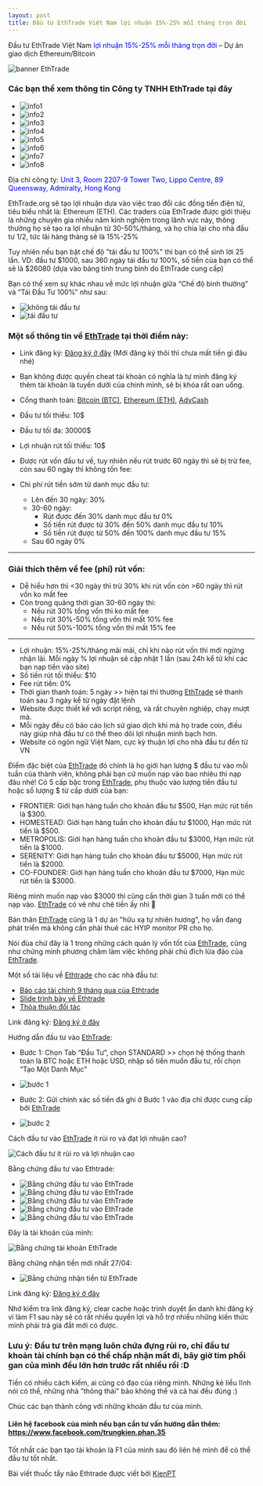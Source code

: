```yaml
---
layout: post
title: Đầu tư EthTrade Việt Nam lợi nhuận 15%-25% mỗi tháng trọn đời
---
```

Đầu tư EthTrade Việt Nam <span style="color:blue">lợi nhuận 15%-25% mỗi tháng trọn đời</span> – Dự án giao dịch Ethereum/Bitcoin

![banner EthTrade](/images/ethtrade/banner2_vi.jpg "banner EthTrade")

### Các bạn thể xem thông tin Công ty TNHH EthTrade tại đây
* ![info1](/images/ethtrade/info1.png "info1")
* ![info2](/images/ethtrade/info2.png "info2")
* ![info3](/images/ethtrade/info3.png "info3")
* ![info4](/images/ethtrade/info4.png "info4")
* ![info5](/images/ethtrade/info5.png "info5")
* ![info6](/images/ethtrade/info6.png "info6")
* ![info7](/images/ethtrade/info7.png "info7")
* ![info8](/images/ethtrade/info8.png "info8")

Địa chỉ công ty:
<span style="color:blue">Unit 3, Room 2207-9 Tower Two, Lippo Centre, 89 Queensway, Admiralty, Hong Kong</span>

EthTrade.org sẽ tạo lợi nhuận dựa vào việc trao đổi các đồng tiền điện tử, tiêu biểu nhất là: Ethereum (ETH). Các traders của EthTrade được giới thiệu là những chuyên gia nhiều năm kinh nghiệm trong lãnh vực này, thông thường họ sẽ tạo ra lợi nhuận từ 30-50%/tháng, và họ chia lại cho nhà đầu tư 1/2, tức lãi hàng tháng sẽ là 15%-25%

Tuy nhiên nếu bạn bật chế độ "tái đầu tư 100%" thì bạn có thể sinh lời 25 lần. VD: đầu tư $1000, sau 360 ngày tái đầu tư 100%, số tiền của bạn có thể sẽ là $26080 (dựa vào bảng tính trung bình do EthTrade cung cấp)

Bạn có thể xem sự khác nhau về mức lợi nhuận giữa “Chế độ bình thường” và “Tái Đầu Tư 100%” như sau:
* ![không tái đầu tư](/images/ethtrade/khong-tai-dau-tu.png "không tái đầu tư")
* ![tái đầu tư](/images/ethtrade/tai-dau-tu.png "tái đầu tư")

### Một số thông tin về [EthTrade](https://ethtrade.org/lp1/002351?vi) tại thời điểm này:
* Link đăng ký: [Đăng ký ở đây](https://ethtrade.org/agent002351) (Mới đăng ký thôi thì chưa mất tiền gì đâu nhé)
* Bạn không được quyền cheat tài khoản có nghĩa là tự mình đăng ký thêm tài khoản là tuyến dưới của chính mình, sẽ bị khóa rất oan uổng.
* Cổng thanh toán: [Bitcoin (BTC)](https://www.coinbase.com/join/540983fa5fd4759756000007), [Ethereum (ETH)](https://www.coinbase.com/join/540983fa5fd4759756000007), [AdvCash](http://wallet.advcash.com/referral/019cc24c-b7e2-495f-8e6f-777d395e279a)
* Đầu tư tối thiểu: 10$
* Đầu tư tối đa:    30000$
* Lợi nhuận rút tối thiểu: 10$
* Được rút vốn đầu tư về, tuy nhiên nếu rút trước 60 ngày thì sẽ bị trừ fee, còn sau 60 ngày thì không tốn fee:
* Chi phí rút tiền sớm từ danh mục đầu tư:

  * Lên đến 30 ngày: 30%
  * 30-60 ngày:
    * Rút được đến 30% danh mục đầu tư 0%
    * Số tiền rút được từ 30% đến 50% danh mục đầu tư 10%
    * Số tiền rút được từ 50% đến 100% danh mục đầu tư 15%
  * Sau 60 ngày 0%

***

### Giải thích thêm về fee (phí) rút vốn:
* Dễ hiểu hơn thì <30 ngày thì trừ 30% khi rút vốn còn  >60 ngày thì rút vốn ko mất fee
* Còn trong quãng thời gian 30-60 ngày thì:
  * Nếu rút 30% tổng vốn thì ko mất fee
  * Nếu rút 30%-50% tống vốn thì mất 10% fee
  * Nếu rút 50%-100% tổng vốn thì mất 15% fee
***

* Lợi nhuận: 15%-25%/tháng mãi mãi, chỉ khi nào rút vốn thì mới ngừng nhận lãi. Mỗi ngày % lợi nhuận sẽ cập nhật 1 lần (sau 24h kể từ khi các bạn nạp tiền vào site)
* Số tiền rút tối thiểu: $10
* Fee rút tiền: 0%
* Thời gian thanh toán: 5 ngày >> hiện tại thì thường [EthTrade](https://ethtrade.org/lp1/002351?vi) sẽ thanh toán sau 3 ngày kể từ ngày đặt lệnh
* Website được thiết kế với script riêng, và rất chuyên nghiệp, chạy mượt mà.
* Mỗi ngày đều có báo cáo lịch sử giao dịch khi mà họ trade coin, điều này giúp nhà đầu tư có thể theo dõi lợi nhuận minh bạch hơn.
* Website có ngôn ngữ Việt Nam, cực kỳ thuận lợi cho nhà đầu tư đến từ VN

Điểm đặc biệt của [EthTrade](https://ethtrade.org/lp1/002351?vi) đó chính là họ giới hạn lượng $ đầu tư vào mỗi tuần của thành viên, không phải bạn cứ muốn nạp vào bao nhiêu thì nạp đâu nhé!
Có 5 cấp bậc trong [EthTrade](https://ethtrade.org/lp1/002351?vi), phụ thuộc vào lượng tiền đầu tư hoặc số lượng $ từ cấp dưới của bạn:
* FRONTIER: Giới hạn hàng tuần cho khoản đầu tư $500, Hạn mức rút tiền là $300.
* HOMESTEAD: Giới hạn hàng tuần cho khoản đầu tư $1000, Hạn mức rút tiền là $500.
* METROPOLIS: Giới hạn hàng tuần cho khoản đầu tư $3000, Hạn mức rút tiền là $1000.
* SERENITY: Giới hạn hàng tuần cho khoản đầu tư $5000, Hạn mức rút tiền là $2000.
* CO-FOUNDER: Giới hạn hàng tuần cho khoản đầu tư $7000, Hạn mức rút tiền là $3000.

Riêng mình muốn nạp vào $3000 thì cũng cần thời gian 3 tuần mới có thể nạp vào. [EthTrade](https://ethtrade.org/lp1/002351?vi) có vẻ như chê tiền ấy nhỉ 🙂

Bản thân [EthTrade](https://ethtrade.org/lp1/002351?vi) cũng là 1 dự án "hữu xạ tự nhiên hương", họ vẫn đang phát triển mà không cần phải thuê các HYIP monitor PR cho họ.

Nói đùa chứ đây là 1 trong những cách quản lý vốn tốt của [EthTrade](https://ethtrade.org/lp1/002351?vi), cũng như chứng minh phương châm làm việc không phải chủ đích lừa đảo của [EthTrade](https://ethtrade.org/lp1/002351?vi).

Một số tài liệu về [Ethtrade](https://ethtrade.org/lp1/002351?vi) cho các nhà đầu tư:
* [Báo cáo tài chính 9 tháng qua của Ethtrade](https://ethtrade.org/Annual_financial_report_2015-2016_viet.pdf)
* [Slide trình bày về Ethtrade](https://ethtrade.org/presentation-VN.pdf)
* [Thỏa thuận đối tác](https://ethtrade.org/partnership_agreement)

Link đăng ký: [Đăng ký ở đây](https://ethtrade.org/agent002351)

Hướng dẫn đầu tư vào [EthTrade](https://ethtrade.org/lp1/002351?vi):

* Bước 1: Chọn Tab “Đầu Tư”, chọn STANDARD >> chọn hệ thống thanh toán là BTC hoặc ETH hoặc USD, nhập số tiền muốn đầu tư, rồi chọn “Tạo Một Danh Mục”
* ![bước 1](/images/ethtrade/step1.png "bước 1")

* Bước 2: Gửi chính xác số tiền đã ghi ở Bước 1 vào địa chỉ được cung cấp bởi [EthTrade](https://ethtrade.org/lp1/002351?vi)
* ![bước 2](/images/ethtrade/step2.png "bước 2")

Cách đầu tư vào [EthTrade](https://ethtrade.org/lp1/002351?vi) ít rủi ro và đạt lợi nhuận cao?

![Cách đầu tư ít rủi ro và lợi nhuận cao](/images/ethtrade/cach-dau-tu-ethtrade-it-rui-ro-va-dat-loi-nhuan-cao.png "Đầu tư ít rủi ro và lợi nhuận cao")

Bằng chứng đầu tư vào Ethtrade:

* ![Bằng chứng đầu tư vào EthTrade](/images/ethtrade/proof1.png "Bằng chứng đầu tư vào Ethtrade")
* ![Bằng chứng đầu tư vào EthTrade](/images/ethtrade/proof2.png "Bằng chứng đầu tư vào Ethtrade")
* ![Bằng chứng đầu tư vào EthTrade](/images/ethtrade/proof3.png "Bằng chứng đầu tư vào Ethtrade")
* ![Bằng chứng đầu tư vào EthTrade](/images/ethtrade/proof4.png "Bằng chứng đầu tư vào Ethtrade")
* ![Bằng chứng đầu tư vào EthTrade](/images/ethtrade/proof5.png "Bằng chứng đầu tư vào Ethtrade")

Đây là tài khoản của mình:

![Bằng chứng tài khoản EthTrade](/images/ethtrade/proof_account.png "Bằng chứng tài khoản EthTrade")

Bằng chứng nhận tiền mới nhất 27/04:
* ![Bằng chứng nhận tiền từ EthTrade](/images/ethtrade/proof-2704.png "Bằng chứng nhận tiền từ EthTrade")

Link đăng ký: [Đăng ký ở đây](https://ethtrade.org/agent002351)

Nhớ kiểm tra link đăng ký, clear cache hoặc trình duyệt ẩn danh khi đăng ký vì làm F1 sau này sẽ có rất nhiều quyền lợi và hỗ trợ nhiều những kiến thức mình phải trả giá đắt mới có được.

### Lưu ý: Đầu tư trên mạng luôn chứa đựng rủi ro, chỉ đầu tư khoản tài chính bạn có thể chấp nhận mất đi, bây giờ tim phổi gan của mình đều lớn hơn trước rất nhiều rồi :D

Tiền có nhiều cách kiếm, ai cũng có đạo của riêng mình.
Những kẻ liều lĩnh nói có thể, những nhà "thông thái" bảo không thể và cả hai đều đúng :)

Chúc các bạn thành công với những khoản đầu tư của mình.

#### Liên hệ facebook của mình nếu bạn cần tư vấn hướng dẫn thêm: https://www.facebook.com/trungkien.phan.35

Tốt nhất các bạn tạo tài khoản là F1 của mình sau đó liên hệ mình để có thể đầu tư tốt nhất.

Bài viết thuốc tẩy não Ethtrade được viết bởi [KienPT](phantrungkien.org)
